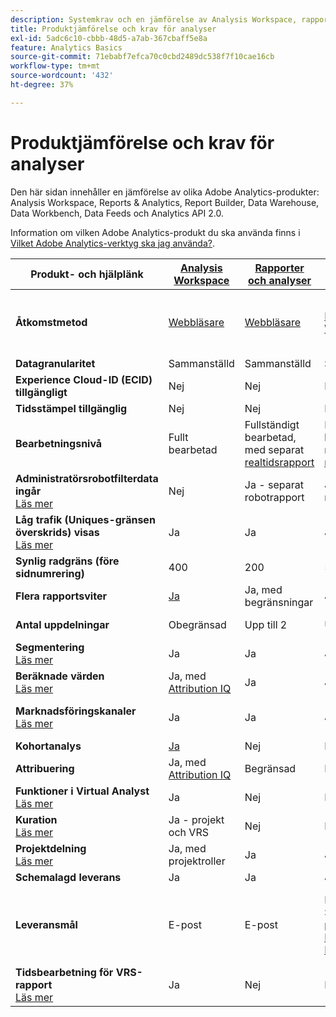 ```yaml
---
description: Systemkrav och en jämförelse av Analysis Workspace, rapporter och analyser, Report Builder, Data Warehouse och Data Workbench
title: Produktjämförelse och krav för analyser
exl-id: 5adc6c10-cbbb-48d5-a7ab-367cbaff5e8a
feature: Analytics Basics
source-git-commit: 71ebabf7efca70c0cbd2489dc538f7f10cae16cb
workflow-type: tm+mt
source-wordcount: '432'
ht-degree: 37%

---
```


# Produktjämförelse och krav för analyser

Den här sidan innehåller en jämförelse av olika Adobe Analytics-produkter: Analysis Workspace, Reports &amp; Analytics, Report Builder, Data Warehouse, Data Workbench, Data Feeds och Analytics API 2.0.

Information om vilken Adobe Analytics-produkt du ska använda finns i [Vilket Adobe Analytics-verktyg ska jag använda?](/help/analyze/get-started/which-analytics-tool.md).

| Produkt- och hjälplänk | [Analysis Workspace](/help/analyze/analysis-workspace/home.md) | [Rapporter och analyser](/help/analyze/reports-analytics/getting-started.md) | [Report Builder](/help/analyze/report-builder/home.md) | [Data Warehouse](/help/export/data-warehouse/data-warehouse.md) | [Data Workbench](https://experienceleague.adobe.com/docs/data-workbench/using/home.html) | [Datafeeds](/help/export/analytics-data-feed/data-feed-overview.md) | [Analytics API 2.0](https://www.adobe.io/apis/experiencecloud/analytics/docs.html) |
|---|---|---|---|---|---|---|---|
| **Åtkomstmetod** | [Webbläsare](/help/analyze/get-started/sys-reqs.md) | [Webbläsare](/help/analyze/get-started/sys-reqs.md) | [MS Excel för Windows](/help/analyze/report-builder/setup/system-requirements.md) | Konfigurera via webbläsaren. [Läs mer](/help/analyze/get-started/sys-reqs.md) | [Windows 64 bitar](https://experienceleague.adobe.com/docs/data-workbench/using/install/c-data-workbench-client-install.html) | Konfigurera via webbläsaren. [Läs mer](/help/export/analytics-data-feed/data-feed-overview.md) | RESTful API tools. Logga in med Adobe Developer inloggningsuppgifter. [Läs mer](https://developer.adobe.com/analytics-apis/docs/2.0/) |
| **Datagranularitet** | Sammanställd | Sammanställd | Sammanställd | Sammanställd | Träff | Träff | Sammanställd |
| **Experience Cloud-ID (ECID) tillgängligt** | Nej | Nej | Nej | Ja | Ja | Ja | Nej |
| **Tidsstämpel tillgänglig** | Nej | Nej | Nej | Nej | Ja | Ja | Nej |
| **Bearbetningsnivå** | Fullt bearbetad | Fullständigt bearbetad, med separat [realtidsrapport](/help/admin/admin/c-manage-report-suites/c-edit-report-suites/realtime/realtime.md) | Fullständigt bearbetad, med separat [realtidsrapport](/help/admin/admin/c-manage-report-suites/c-edit-report-suites/realtime/realtime.md) | Fullt bearbetad | Fullt bearbetad | Fullt bearbetad | Fullt bearbetad |
| **Administratörsrobotfilterdata ingår** <br> [Läs mer](/help/admin/admin/c-manage-report-suites/c-edit-report-suites/general/bot-removal/bot-removal.md) | Nej | Ja - separat robotrapport | Ja - separat robotrapport | Nej | Nej | Nej | Nej |
| **Låg trafik (Uniques-gränsen överskrids) visas** <br> [Läs mer](/help/technotes/low-traffic.md) | Ja | Ja | Ja | Nej | Nej | Nej | Ja |
| **Synlig radgräns (före sidnumrering)** | 400 | 200 | 50000 | Obegränsad | Obegränsad | Obegränsad | 50000 |
| **Flera rapportsviter** | [Ja](/help/analyze/analysis-workspace/build-workspace-project/multiple-report-suites.md) | Ja, med begränsningar | Ja | Nej | Ja | Nej | Ja |
| **Antal uppdelningar** | Obegränsad | Upp till 2 | Upp till 2 | Obegränsad | Obegränsad | Obegränsad | Obegränsat, kör över flera frågor |
| **Segmentering** <br> [Läs mer](/help/components/segmentation/segmentation-workflow/seg-workflow.md) | Ja | Ja | Ja | Ja, med [begränsningar](/help/components/segmentation/seg-reference/seg-compatibility.md) | Ja | Nej | Ja |
| **Beräknade värden** <br> [Läs mer](/help/components/c-calcmetrics/cm-overview.md) | Ja, med [Attribution IQ](/help/analyze/analysis-workspace/attribution/overview.md) | Ja | Ja | Nej | Ja | Nej | Ja, med [Attribution IQ](/help/analyze/analysis-workspace/attribution/overview.md) |
| **Marknadsföringskanaler** <br> [Läs mer](/help/components/c-marketing-channels/c-getting-started-mchannel.md) | Ja | Ja | Ja | Ja | Ja | Ja - [va_finder, va_Närmare](/help/export/analytics-data-feed/c-df-contents/datafeeds-reference.md) | Ja |
| **Kohortanalys** | [Ja](/help/analyze/analysis-workspace/visualizations/cohort-table/cohort-analysis.md) | Nej | Nej | Nej | Ja | Nej | Nej |
| **Attribuering** | Ja, med [Attribution IQ](/help/analyze/analysis-workspace/attribution/overview.md) | Begränsad | Begränsad | Nej | Ja | Nej | Ja, med [Attribution IQ](/help/analyze/analysis-workspace/attribution/overview.md) |
| **Funktioner i Virtual Analyst** <br> [Läs mer](/help/analyze/analysis-workspace/virtual-analyst/overview.md) | Ja | Nej | Nej | Nej | Nej | Nej | Ja |
| **Kuration** <br> [Läs mer](/help/analyze/analysis-workspace/curate-share/curate.md) | Ja - projekt och VRS | Nej | Nej | Nej | Nej | Nej | Ja - endast VRS |
| **Projektdelning** <br> [Läs mer](/help/analyze/analysis-workspace/curate-share/share-projects.md) | Ja, med projektroller | Ja | Ja | Nej | Ja | Nej | Nej |
| **Schemalagd leverans** | Ja | Ja | Ja | Ja | Nej | Ja | Nej |
| **Leveransmål** | E-post | E-post | Email, FTP, SFTP, [publicera till Microsoft PowerBI](/help/analyze/report-builder/c-publish-power-bi/power-bi.md) | Email, FTP. Kontakta kundtjänst för ytterligare destinationssupport som SFTP, Azure Blob, Amazon S3 | - | Amazon S3, Azure RBAC, Azure SAS och Google Cloud Platform | - |
| **Tidsbearbetning för VRS-rapport** <br> [Läs mer](/help/components/vrs/vrs-report-time-processing.md) | Ja | Nej | Nej | Nej | Nej | Nej | Ja |
